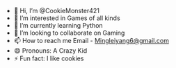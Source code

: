 - 👋 Hi, I’m @CookieMonster421
- 👀 I’m interested in Games of all kinds
- 🌱 I’m currently learning Python 
- 💞️ I’m looking to collaborate on Gaming 
- 📫 How to reach me Email - Mingleiyang6@gmail.com
- 😄 Pronouns: A Crazy Kid
- ⚡ Fun fact: I like cookies

<!---
CookieMonster421/CookieMonster421 is a ✨ special ✨ repository because its `README.md` (this file) appears on your GitHub profile.
You can click the Preview link to take a look at your changes.
--->
